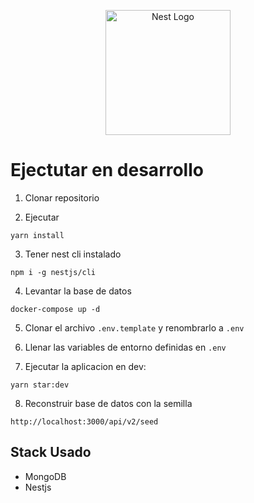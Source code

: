 <p align="center">
  <a href="http://nestjs.com/" target="blank"><img src="https://nestjs.com/img/logo-small.svg" width="200" alt="Nest Logo" /></a>
</p>

# Ejectutar en desarrollo

1. Clonar repositorio

2. Ejecutar
```
yarn install
```

3. Tener nest cli instalado
```
npm i -g nestjs/cli
```

4. Levantar la base de datos
```
docker-compose up -d 
```

5. Clonar el archivo ```.env.template``` y renombrarlo a ```.env```

6. Llenar las variables de entorno definidas en ```.env```


7. Ejecutar la aplicacion en dev:
```
yarn star:dev
```

8. Reconstruir base de datos con la semilla
```
http://localhost:3000/api/v2/seed
```

## Stack Usado
* MongoDB
* Nestjs